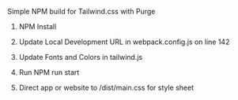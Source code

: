 Simple NPM build for Tailwind.css with Purge

1. NPM Install

2. Update Local Development URL in webpack.config.js on line 142

3. Update Fonts and Colors in tailwind.js

4. Run NPM run start

5. Direct app or website to /dist/main.css for style sheet
